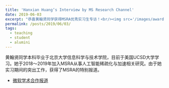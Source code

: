 ```yaml
---
title: 'Hanxian Huang‘s Interview by MS Research Channel'
date: 2019-06-03
excerpt: "恭喜黄翰贤同学获得MSRA优秀实习生专访！<br/><img src='/images/awards/hanxian-short.jpg'>"
permalink: /posts/2019/06/03/
tags:
  - teaching
  - student
  - alumini
---
```


黄翰贤同学本科毕业于北京大学信息科学与技术学院，目前于美国UCSD大学学习。她于2018～2019年加入MSRA从事人工智能稀疏化与加速相关研究。由于她实习期间的突出工作，获得了MSRA的特别报道。
- [微软学术合作报道](https://mp.weixin.qq.com/s/Zs_CWN-y0_QKS-fXwJrKhA)